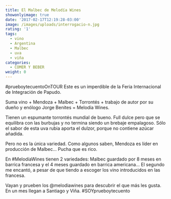 ```yaml
---
title: El Malbec de Melodía Wines
showonlyimage: true
date: '2017-02-17T12:19:28-03:00'
image: /images/uploads/interrogacio-n.jpg
rating: '1'
tags:
  - vino
  - Argentina
  - Malbec
  - uva
  - viña
categories:
  - COMER Y BEBER
weight: 0
---
```

\#prueboytecuentoOnTOUR Este es un imperdible de la Feria Internacional de Integración de Papudo.

<!--more-->

Suma vino + Mendoza + Malbec + Torrontés + trabajo de autor por su dueño y enólogo Jorge Benites = Melodía Wines.

Tienen un espumante torrontés mundial de bueno. Full dulce pero que se equilibra con las burbujas y no termina siendo un brebaje empalagoso. Sólo el sabor de esta uva rubia aporta el dulzor, porque no contiene azúcar añadida.

Pero no es la única variedad. Como algunos saben, Mendoza es líder en producción de Malbec... Pucha que es rico.

En #MelodíaWines tienen 2 variedades: Malbec guardado por 8 meses en barrica francesa y el 4 meses guardado en barrica americana... El segundo me encantó, a pesar de que tiendo a escoger los vino introducidos en las francesa.

Vayan y prueben los @melodiawines para descubrir el que más les gusta. En un mes llegan a Santiago y Viña. #SOYprueboytecuento
